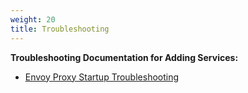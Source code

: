 ```yaml
---
weight: 20
title: Troubleshooting
---
```


**Troubleshooting Documentation for Adding Services:**

- [Envoy Proxy Startup Troubleshooting](faq/envoy-startup)
